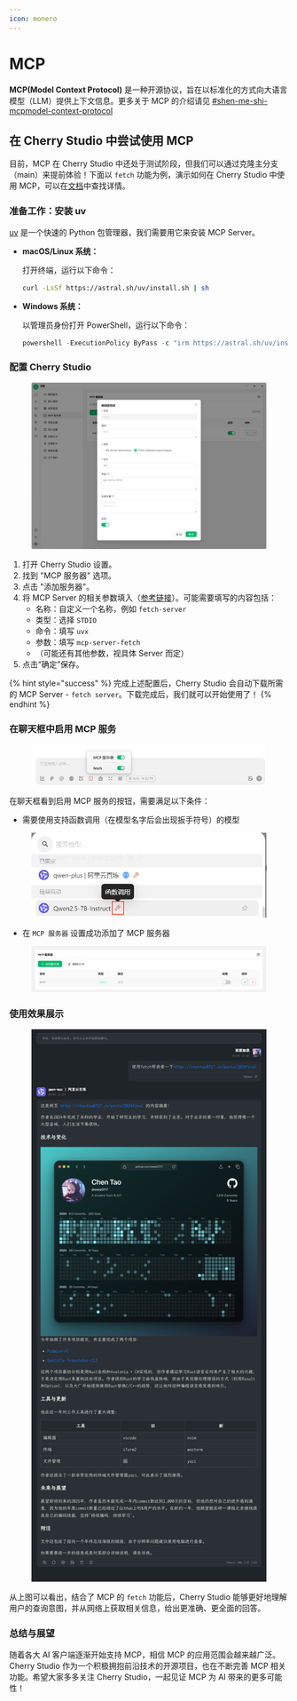 ```yaml
---
icon: monero
---
```


# MCP

**MCP(Model Context Protocol)** 是一种开源协议，旨在以标准化的方式向大语言模型（LLM）提供上下文信息。更多关于 MCP 的介绍请见 [#shen-me-shi-mcpmodel-context-protocol](../../question-contact/knowledge.md#shen-me-shi-mcpmodel-context-protocol "mention")

## 在 Cherry Studio 中尝试使用 MCP

目前，MCP 在 Cherry Studio 中还处于测试阶段，但我们可以通过克隆主分支（main）来提前体验！下面以 `fetch` 功能为例，演示如何在 Cherry Studio 中使用 MCP，可以在[文档](https://github.com/modelcontextprotocol/servers/tree/main/src/fetch)中查找详情。

### **准备工作：安装 uv**

[uv](https://github.com/astral-sh/uv) 是一个快速的 Python 包管理器，我们需要用它来安装 MCP Server。

*   **macOS/Linux 系统：**

    打开终端，运行以下命令：

    ```bash
    curl -LsSf https://astral.sh/uv/install.sh | sh
    ```
*   **Windows 系统：**

    以管理员身份打开 PowerShell，运行以下命令：

    ```powershell
    powershell -ExecutionPolicy ByPass -c "irm https://astral.sh/uv/install.ps1 | iex"
    ```

### **配置 Cherry Studio**&#x20;

<figure><img src="../../.gitbook/assets/PixPin_2025-03-10_20-42-38.png" alt=""><figcaption></figcaption></figure>

1. 打开 Cherry Studio 设置。
2. 找到 "MCP 服务器" 选项。
3. 点击 "添加服务器"。
4. 将 MCP Server 的相关参数填入（[参考链接](https://github.com/modelcontextprotocol/servers/tree/main/src/fetch)）。可能需要填写的内容包括：
   * 名称：自定义一个名称，例如 `fetch-server`
   * 类型：选择 `STDIO`
   * 命令：填写 `uvx`
   * &#x20;参数：填写 `mcp-server-fetch`
   * （可能还有其他参数，视具体 Server 而定）
5. 点击“确定”保存。

{% hint style="success" %}
完成上述配置后，Cherry Studio 会自动下载所需的 MCP Server - `fetch server`。下载完成后，我们就可以开始使用了！
{% endhint %}

### 在聊天框中启用 MCP 服务

<figure><img src="../../.gitbook/assets/MCP-输入框按钮示例.png" alt=""><figcaption></figcaption></figure>

在聊天框看到启用 MCP 服务的按钮，需要满足以下条件：
- 需要使用支持函数调用（在模型名字后会出现扳手符号）的模型

<figure><img src="../../.gitbook/assets/函数调用示例图.png" alt=""><figcaption></figcaption></figure>

- 在 `MCP 服务器` 设置成功添加了 MCP 服务器

<figure><img src="../../.gitbook/assets/MCP服务器示例.png" alt=""><figcaption></figcaption></figure>

### **使用效果展示**

<figure><img src="../../.gitbook/assets/image (111).png" alt=""><figcaption></figcaption></figure>

从上图可以看出，结合了 MCP 的 `fetch` 功能后，Cherry Studio 能够更好地理解用户的查询意图，并从网络上获取相关信息，给出更准确、更全面的回答。

### **总结与展望**

随着各大 AI 客户端逐渐开始支持 MCP，相信 MCP 的应用范围会越来越广泛。Cherry Studio 作为一个积极拥抱前沿技术的开源项目，也在不断完善 MCP 相关功能。希望大家多多关注 Cherry Studio，一起见证 MCP 为 AI 带来的更多可能性！
